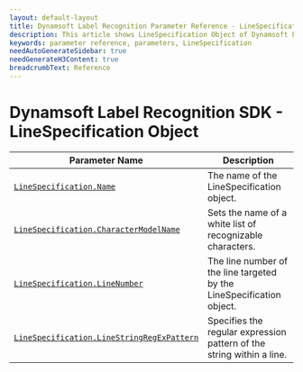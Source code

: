 ```yaml
---
layout: default-layout
title: Dynamsoft Label Recognition Parameter Reference - LineSpecification Object
description: This article shows LineSpecification Object of Dynamsoft Label Recognition.
keywords: parameter reference, parameters, LineSpecification
needAutoGenerateSidebar: true
needGenerateH3Content: true
breadcrumbText: Reference
---
```



# Dynamsoft Label Recognition SDK - LineSpecification Object

 | Parameter Name | Description |
 | -------------- | ----------- | 
 | [`LineSpecification.Name`](parameter-control.md#name) | The name of the LineSpecification object. |
 | [`LineSpecification.CharacterModelName`](parameter-control.md#charactermodelname) | Sets the name of a white list of recognizable characters. |
 | [`LineSpecification.LineNumber`](parameter-control.md#linenumber) | The line number of the line targeted by the LineSpecification object. |
 | [`LineSpecification.LineStringRegExPattern`](parameter-control.md#linestringregexpattern) | Specifies the regular expression pattern of the string within a line. |
